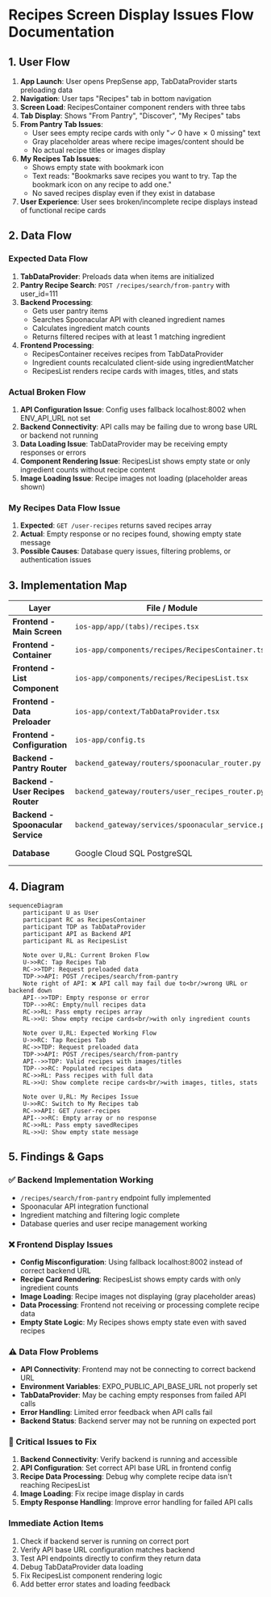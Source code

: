 # Recipes Screen Display Issues Flow Documentation

## 1. User Flow

1. **App Launch**: User opens PrepSense app, TabDataProvider starts preloading data
2. **Navigation**: User taps "Recipes" tab in bottom navigation
3. **Screen Load**: RecipesContainer component renders with three tabs
4. **Tab Display**: Shows "From Pantry", "Discover", "My Recipes" tabs
5. **From Pantry Tab Issues**:
   - User sees empty recipe cards with only "✓ 0 have ✗ 0 missing" text
   - Gray placeholder areas where recipe images/content should be
   - No actual recipe titles or images display
6. **My Recipes Tab Issues**:
   - Shows empty state with bookmark icon
   - Text reads: "Bookmarks save recipes you want to try. Tap the bookmark icon on any recipe to add one."
   - No saved recipes display even if they exist in database
7. **User Experience**: User sees broken/incomplete recipe displays instead of functional recipe cards

## 2. Data Flow

### Expected Data Flow
1. **TabDataProvider**: Preloads data when items are initialized
2. **Pantry Recipe Search**: `POST /recipes/search/from-pantry` with user_id=111
3. **Backend Processing**: 
   - Gets user pantry items
   - Searches Spoonacular API with cleaned ingredient names
   - Calculates ingredient match counts
   - Returns filtered recipes with at least 1 matching ingredient
4. **Frontend Processing**:
   - RecipesContainer receives recipes from TabDataProvider
   - Ingredient counts recalculated client-side using ingredientMatcher
   - RecipesList renders recipe cards with images, titles, and stats

### Actual Broken Flow
1. **API Configuration Issue**: Config uses fallback localhost:8002 when ENV_API_URL not set
2. **Backend Connectivity**: API calls may be failing due to wrong base URL or backend not running
3. **Data Loading Issue**: TabDataProvider may be receiving empty responses or errors
4. **Component Rendering Issue**: RecipesList shows empty state or only ingredient counts without recipe content
5. **Image Loading Issue**: Recipe images not loading (placeholder areas shown)

### My Recipes Data Flow Issue
1. **Expected**: `GET /user-recipes` returns saved recipes array
2. **Actual**: Empty response or no recipes found, showing empty state message
3. **Possible Causes**: Database query issues, filtering problems, or authentication issues

## 3. Implementation Map

| Layer | File / Module | Responsibility | Status |
|-------|---------------|----------------|---------|
| **Frontend - Main Screen** | `ios-app/app/(tabs)/recipes.tsx` | Entry point, renders RecipesContainer | 🟢 Working |
| **Frontend - Container** | `ios-app/components/recipes/RecipesContainer.tsx` | Main recipes logic, state management | 🟡 Partial |
| **Frontend - List Component** | `ios-app/components/recipes/RecipesList.tsx` | Recipe card rendering and display | 🔴 Issues |
| **Frontend - Data Preloader** | `ios-app/context/TabDataProvider.tsx` | Preloads recipe data with caching | 🟡 Partial |
| **Frontend - Configuration** | `ios-app/config.ts` | API base URL configuration | 🔴 Misconfigured |
| **Backend - Pantry Router** | `backend_gateway/routers/spoonacular_router.py` | `/recipes/search/from-pantry` endpoint | 🟢 Working |
| **Backend - User Recipes Router** | `backend_gateway/routers/user_recipes_router.py` | `/user-recipes` endpoint | 🟢 Working |
| **Backend - Spoonacular Service** | `backend_gateway/services/spoonacular_service.py` | External API integration | 🟢 Working |
| **Database** | Google Cloud SQL PostgreSQL | Recipe and user data storage | 🟢 Working |

## 4. Diagram

```mermaid
sequenceDiagram
    participant U as User
    participant RC as RecipesContainer
    participant TDP as TabDataProvider
    participant API as Backend API
    participant RL as RecipesList
    
    Note over U,RL: Current Broken Flow
    U->>RC: Tap Recipes Tab
    RC->>TDP: Request preloaded data
    TDP->>API: POST /recipes/search/from-pantry
    Note right of API: ❌ API call may fail due to<br/>wrong URL or backend down
    API-->>TDP: Empty response or error
    TDP-->>RC: Empty/null recipes data
    RC->>RL: Pass empty recipes array
    RL->>U: Show empty recipe cards<br/>with only ingredient counts
    
    Note over U,RL: Expected Working Flow
    U->>RC: Tap Recipes Tab
    RC->>TDP: Request preloaded data
    TDP->>API: POST /recipes/search/from-pantry
    API-->>TDP: Valid recipes with images/titles
    TDP-->>RC: Populated recipes data
    RC->>RL: Pass recipes with full data
    RL->>U: Show complete recipe cards<br/>with images, titles, stats
    
    Note over U,RL: My Recipes Issue
    U->>RC: Switch to My Recipes tab
    RC->>API: GET /user-recipes
    API-->>RC: Empty array or no response
    RC->>RL: Pass empty savedRecipes
    RL->>U: Show empty state message
```

## 5. Findings & Gaps

### ✅ Backend Implementation Working
- `/recipes/search/from-pantry` endpoint fully implemented
- Spoonacular API integration functional
- Ingredient matching and filtering logic complete
- Database queries and user recipe management working

### ❌ Frontend Display Issues
- **Config Misconfiguration**: Using fallback localhost:8002 instead of correct backend URL
- **Recipe Card Rendering**: RecipesList shows empty cards with only ingredient counts
- **Image Loading**: Recipe images not displaying (gray placeholder areas)
- **Data Processing**: Frontend not receiving or processing complete recipe data
- **Empty State Logic**: My Recipes shows empty state even with saved recipes

### ⚠️ Data Flow Problems
- **API Connectivity**: Frontend may not be connecting to correct backend URL
- **Environment Variables**: EXPO_PUBLIC_API_BASE_URL not properly set
- **TabDataProvider**: May be caching empty responses from failed API calls
- **Error Handling**: Limited error feedback when API calls fail
- **Backend Status**: Backend server may not be running on expected port

### 🔴 Critical Issues to Fix
1. **Backend Connectivity**: Verify backend is running and accessible
2. **API Configuration**: Set correct API base URL in frontend config
3. **Recipe Data Processing**: Debug why complete recipe data isn't reaching RecipesList
4. **Image Loading**: Fix recipe image display in cards
5. **Empty Response Handling**: Improve error handling for failed API calls

### Immediate Action Items
1. Check if backend server is running on correct port
2. Verify API base URL configuration matches backend
3. Test API endpoints directly to confirm they return data
4. Debug TabDataProvider data loading
5. Fix RecipesList component rendering logic
6. Add better error states and loading feedback